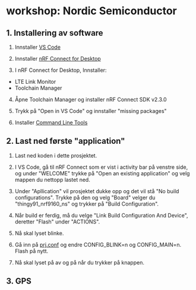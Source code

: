 # workshop: Nordic Semiconductor

## 1. Installering av software

1. Innstaller [VS Code](https://code.visualstudio.com/download)

2. Innstaller [nRF Connect for Desktop](https://www.nordicsemi.com/Products/Development-tools/nrf-connect-for-desktop/download)
  
 3. I nRF Connect for Desktop, Innstaller:
 - LTE Link Monitor
 - Toolchain Manager 
 
 4. Åpne Toolchain Manager og installer nRF Connect SDK v2.3.0
 
 5. Trykk på "Open in VS Code" og innstaller "missing packages"
 
 6. Installer [Command Line Tools](https://www.nordicsemi.com/Products/Development-tools/nRF-Command-Line-Tools/Download#infotabs)
 
 
 ## 2. Last ned første "application"
 
 1. Last ned koden i dette prosjektet. 
 
 2. I VS Code, gå til nRF Connect som er vist i activity bar på venstre side, og under "WELCOME" trykke på "Open an existing application" og velg mappen du nettopp lastet ned. 
 
 3. Under "Apllication" vil prosjektet dukke opp og det vil stå "No build configurations". Trykke på den og velg "Board" velger du "thingy91_nrf9160_ns" og trykker på "Build Configuration". 
 
 4. Når build er ferdig, må du velge "Link Build Configuration And Device", deretter "Flash" under "ACTIONS". 
 
 5. Nå skal lyset blinke. 
 
 6. Gå inn på [prj.conf](https://github.com/joridho/workshop-nordic-semiconductor/blob/main/workshop-materiale/prj.conf) og endre CONFIG_BLINK=n og CONFIG_MAIN=n. Flash på nytt. 
 
 7. Nå skal lyset på av og på når du trykker på knappen. 
 
 ## 3. GPS 
 
 
 
 
